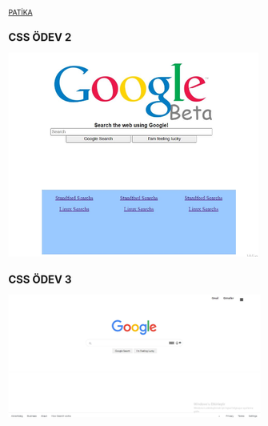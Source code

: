 <a href="https://www.patika.dev/tr">PATİKA</a><br>
<h2>CSS ÖDEV 2</h2>
<img style="width:500px" src="google.JPG">
<h2>CSS ÖDEV 3</h2>
<img style="width:1000px" src="Ekran Alıntısı.JPG">

